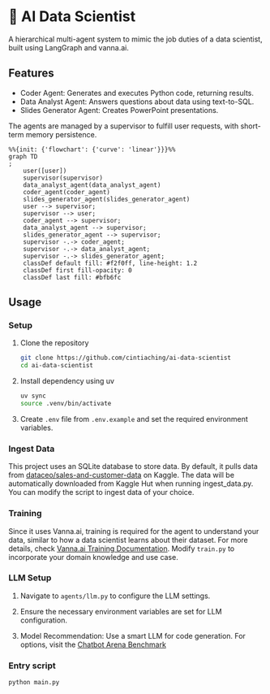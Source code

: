 # 🤖 AI Data Scientist

A hierarchical multi-agent system to mimic the job duties of a data scientist,
built using LangGraph and vanna.ai.

## Features

- Coder Agent: Generates and executes Python code, returning results.
- Data Analyst Agent: Answers questions about data using text-to-SQL.
- Slides Generator Agent: Creates PowerPoint presentations.

The agents are managed by a supervisor to fulfill user requests, with short-term memory persistence.

```mermaid
%%{init: {'flowchart': {'curve': 'linear'}}}%%
graph TD
;
    user([user])
    supervisor(supervisor)
    data_analyst_agent(data_analyst_agent)
    coder_agent(coder_agent)
    slides_generator_agent(slides_generator_agent)
    user --> supervisor;
    supervisor --> user;
    coder_agent --> supervisor;
    data_analyst_agent --> supervisor;
    slides_generator_agent --> supervisor;
    supervisor -.-> coder_agent;
    supervisor -.-> data_analyst_agent;
    supervisor -.-> slides_generator_agent;
    classDef default fill: #f2f0ff, line-height: 1.2
    classDef first fill-opacity: 0
    classDef last fill: #bfb6fc
```

## Usage

### Setup

1. Clone the repository
    ```bash
    git clone https://github.com/cintiaching/ai-data-scientist
    cd ai-data-scientist
    ```
2. Install dependency using uv
    ```bash
    uv sync
    source .venv/bin/activate
    ```
     
3. Create `.env` file from `.env.example` and set the required environment variables.

### Ingest Data

This project uses an SQLite database to store data. By default, it pulls data from [dataceo/sales-and-customer-data](https://www.kaggle.com/datasets/dataceo/sales-and-customer-data) 
on Kaggle. The data will be automatically downloaded from Kaggle Hut when running ingest_data.py. 
You can modify the script to ingest data of your choice.

### Training

Since it uses Vanna.ai, training is required for the agent to understand your data, similar to how a data scientist 
learns about their dataset. For more details, check [Vanna.ai Training Documentation](https://vanna.ai/docs/train/). 
Modify `train.py` to incorporate your domain knowledge and use case.

### LLM Setup

1. Navigate to `agents/llm.py` to configure the LLM settings.

2. Ensure the necessary environment variables are set for LLM configuration.

3. Model Recommendation: Use a smart LLM for code generation. For options, visit the [Chatbot Arena Benchmark](https://huggingface.co/spaces/lmarena-ai/chatbot-arena-leaderboard)

### Entry script

```bash
python main.py
```
